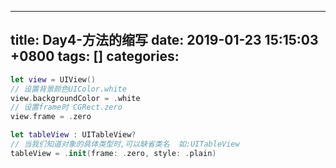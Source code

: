 
---
title: Day4-方法的缩写
date: 2019-01-23 15:15:03 +0800
tags: []
categories: 
---

```swift
let view = UIView()
// 设置背景颜色UIColor.white
view.backgroundColor = .white
// 设置frame时 CGRect.zero
view.frame = .zero

let tableView : UITableView?
// 当我们知道对象的具体类型时,可以缺省类名  如:UITableView
tableView = .init(frame: .zero, style: .plain)
```


